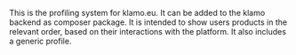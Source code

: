 This is the profiling system for klamo.eu. It can be added to the klamo backend as composer package.
It is intended to show users products in the relevant order, based on their interactions with the platform.
It also includes a generic profile.